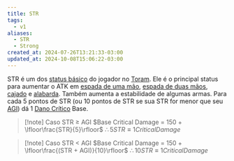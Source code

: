```yaml
---
title: STR
tags:
  - v1
aliases:
  - STR
  - Strong
created_at: 2024-07-26T13:21:33-03:00
updated_at: 2024-10-08T15:06:22-03:00
---
```


STR é um dos [status básico](../26/Toram_Status_basico.md) do jogador no [Toram](../../../../entrada/2024/07/26/Toram.md). Ele é o principal status para aumentar o ATK em [espada de uma mão](../../../../entrada/2024/07/12/Toram_One_Handed_Sword.md), [espada de duas mãos](../../../../entrada/2024/07/09/Toram_Two_Handed_Sword.md), [cajado](../../../../entrada/2024/07/09/Toram_Staff.md) e [alabarda](../../../../entrada/2024/07/09/Toram_Halberd.md). Também aumenta a estabilidade de algumas armas. Para cada 5 pontos de STR (ou 10 pontos de STR se sua STR for menor que seu [AGI](../../../../entrada/2024/07/09/Toram_AGI.md)) dá 1 [Dano Crítico](../../../../entrada/2024/07/10/Toram_Dano_Critico.md) Base.

> [!note] Caso STR $\ge$ AGI
> $Base Critical Damage = 150 + \lfloor\frac{STR}{5}\rfloor$
> $\therefore 5 STR \equiv 1 Critical Damage$

> [!note] Caso STR < AGI
> $Base Critical Damage = 150 + \lfloor\frac{(STR + AGI)}{10}\rfloor$
> $\therefore 10 STR \equiv 1 Critical Damage$
  